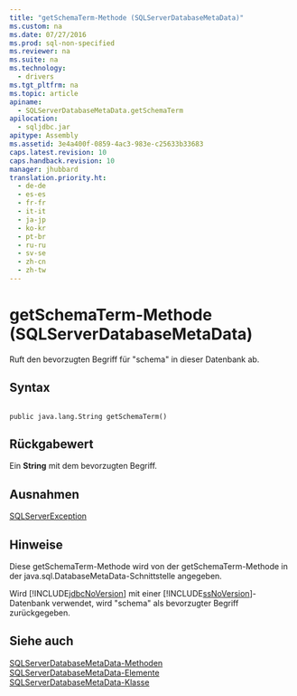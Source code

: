 ```yaml
---
title: "getSchemaTerm-Methode (SQLServerDatabaseMetaData)"
ms.custom: na
ms.date: 07/27/2016
ms.prod: sql-non-specified
ms.reviewer: na
ms.suite: na
ms.technology: 
  - drivers
ms.tgt_pltfrm: na
ms.topic: article
apiname: 
  - SQLServerDatabaseMetaData.getSchemaTerm
apilocation: 
  - sqljdbc.jar
apitype: Assembly
ms.assetid: 3e4a400f-0859-4ac3-983e-c25633b33683
caps.latest.revision: 10
caps.handback.revision: 10
manager: jhubbard
translation.priority.ht: 
  - de-de
  - es-es
  - fr-fr
  - it-it
  - ja-jp
  - ko-kr
  - pt-br
  - ru-ru
  - sv-se
  - zh-cn
  - zh-tw
---
```

# getSchemaTerm-Methode (SQLServerDatabaseMetaData)
  Ruft den bevorzugten Begriff für "schema" in dieser Datenbank ab.  
  
## Syntax  
  
```  
  
public java.lang.String getSchemaTerm()  
```  
  
## Rückgabewert  
 Ein **String** mit dem bevorzugten Begriff.  
  
## Ausnahmen  
 [SQLServerException](../content/SQLServerException-Class.md)  
  
## Hinweise  
 Diese getSchemaTerm\-Methode wird von der getSchemaTerm\-Methode in der java.sql.DatabaseMetaData\-Schnittstelle angegeben.  
  
 Wird [!INCLUDE[jdbcNoVersion](../content/includes/jdbcNoVersion_md.md)] mit einer [!INCLUDE[ssNoVersion](../content/includes/ssNoVersion_md.md)]\-Datenbank verwendet, wird "schema" als bevorzugter Begriff zurückgegeben.  
  
## Siehe auch  
 [SQLServerDatabaseMetaData-Methoden](../content/SQLServerDatabaseMetaData-Methods.md)   
 [SQLServerDatabaseMetaData-Elemente](../content/SQLServerDatabaseMetaData-Members.md)   
 [SQLServerDatabaseMetaData-Klasse](../content/SQLServerDatabaseMetaData-Class.md)  
  
  